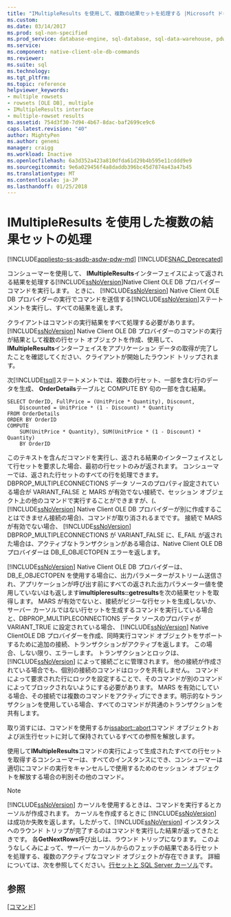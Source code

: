 ```yaml
---
title: "IMultipleResults を使用して、複数の結果セットを処理する |Microsoft ドキュメント"
ms.custom: 
ms.date: 03/14/2017
ms.prod: sql-non-specified
ms.prod_service: database-engine, sql-database, sql-data-warehouse, pdw
ms.service: 
ms.component: native-client-ole-db-commands
ms.reviewer: 
ms.suite: sql
ms.technology: 
ms.tgt_pltfrm: 
ms.topic: reference
helpviewer_keywords:
- multiple rowsets
- rowsets [OLE DB], multiple
- IMultipleResults interface
- multiple-rowset results
ms.assetid: 754d3f30-7d94-4b67-8dac-baf2699ce9c6
caps.latest.revision: "40"
author: MightyPen
ms.author: genemi
manager: craigg
ms.workload: Inactive
ms.openlocfilehash: 6a3d352a423a810dfda61d29b4b595e11cddd9e9
ms.sourcegitcommit: 9e6a029456f4a8daddb396bc45d7874a43a47b45
ms.translationtype: MT
ms.contentlocale: ja-JP
ms.lasthandoff: 01/25/2018
---
```

# <a name="using-imultipleresults-to-process-multiple-result-sets"></a>IMultipleResults を使用した複数の結果セットの処理
[!INCLUDE[appliesto-ss-asdb-asdw-pdw-md](../../includes/appliesto-ss-asdb-asdw-pdw-md.md)]
[!INCLUDE[SNAC_Deprecated](../../includes/snac-deprecated.md)]

  コンシューマーを使用して、 **IMultipleResults**インターフェイスによって返される結果を処理する[!INCLUDE[ssNoVersion](../../includes/ssnoversion-md.md)]Native Client OLE DB プロバイダー コマンドを実行します。 ときに、 [!INCLUDE[ssNoVersion](../../includes/ssnoversion-md.md)] Native Client OLE DB プロバイダーの実行でコマンドを送信する[!INCLUDE[ssNoVersion](../../includes/ssnoversion-md.md)]ステートメントを実行し、すべての結果を返します。  
  
 クライアントはコマンドの実行結果をすべて処理する必要があります。 [!INCLUDE[ssNoVersion](../../includes/ssnoversion-md.md)] Native Client OLE DB プロバイダーのコマンドの実行が結果として複数の行セット オブジェクトを作成、使用して、 **IMultipleResults**インターフェイスをアプリケーション データの取得が完了したことを確認してください、クライアントが開始したラウンド トリップされます。  
  
 次[!INCLUDE[tsql](../../includes/tsql-md.md)]ステートメントでは、複数の行セット、一部を含む行のデータを生成、 **OrderDetails**テーブルと COMPUTE BY 句の一部を含む結果。  
  
```  
SELECT OrderID, FullPrice = (UnitPrice * Quantity), Discount,  
    Discounted = UnitPrice * (1 - Discount) * Quantity  
FROM OrderDetails  
ORDER BY OrderID  
COMPUTE  
    SUM(UnitPrice * Quantity), SUM(UnitPrice * (1 - Discount) * Quantity)  
    BY OrderID  
```  
  
 このテキストを含んだコマンドを実行し、返される結果のインターフェイスとして行セットを要求した場合、最初の行セットのみが返されます。 コンシューマーでは、返された行セットのすべての行を処理できます。 DBPROP_MULTIPLECONNECTIONS データ ソースのプロパティ設定されている場合が VARIANT_FALSE と MARS が有効でない接続で、セッション オブジェクト上の他のコマンドで実行することができますが、(、 [!INCLUDE[ssNoVersion](../../includes/ssnoversion-md.md)] Native Client OLE DB プロバイダーが別に作成することはできません接続の場合)、コマンドが取り消されるまでです。 接続で MARS が有効でない場合、 [!INCLUDE[ssNoVersion](../../includes/ssnoversion-md.md)] DBPROP_MULTIPLECONNECTIONS が VARIANT_FALSE に、E_FAIL が返された場合は、アクティブなトランザクションがある場合は、Native Client OLE DB プロバイダーは DB_E_OBJECTOPEN エラーを返します。  
  
 [!INCLUDE[ssNoVersion](../../includes/ssnoversion-md.md)] Native Client OLE DB プロバイダーは、DB_E_OBJECTOPEN を使用する場合に、出力パラメーターがストリーム送信され、アプリケーションが呼び出す前にすべての返された出力パラメーター値を使用していないはも返します**imultipleresults::getresults**を次の結果セットを取得します。 MARS が有効でないと、接続がビジーな行セットを生成しないか、サーバー カーソルではない行セットを生成するコマンドを実行している場合と、DBPROP_MULTIPLECONNECTIONS データ ソースのプロパティが VARIANT_TRUE に設定されている場合、 [!INCLUDE[ssNoVersion](../../includes/ssnoversion-md.md)] Native ClientOLE DB プロバイダーを作成、同時実行コマンド オブジェクトをサポートするために追加の接続、トランザクションがアクティブを返します。 この場合、しない限り、エラーします。 トランザクションとロックは、[!INCLUDE[ssNoVersion](../../includes/ssnoversion-md.md)] によって接続ごとに管理されます。 他の接続が作成されている場合でも、個別の接続のコマンドはロックを共有しません。 コマンドによって要求された行にロックを設定することで、そのコマンドが別のコマンドによってブロックされないようにする必要があります。 MARS を有効にしている場合、その接続では複数のコマンドをアクティブにできます。明示的なトランザクションを使用している場合、すべてのコマンドが共通のトランザクションを共有します。  
  
 取り消すには、コマンドを使用するか[issabort::abort](../../relational-databases/native-client-ole-db-interfaces/issabort-abort-ole-db.md)コマンド オブジェクトおよび派生行セットに対して保持されているすべての参照を解放します。  
  
 使用して**IMultipleResults**コマンドの実行によって生成されたすべての行セットを取得するコンシューマーは、すべてのインスタンスにでき、コンシューマーは適切にコマンドの実行をキャンセルしで使用するためのセッション オブジェクトを解放する場合の判別その他のコマンド。  
  
> [!NOTE]  
>  [!INCLUDE[ssNoVersion](../../includes/ssnoversion-md.md)] カーソルを使用するときは、コマンドを実行するとカーソルが作成されます。 カーソルを作成するときに [!INCLUDE[ssNoVersion](../../includes/ssnoversion-md.md)] は成功か失敗を返します。したがって、[!INCLUDE[ssNoVersion](../../includes/ssnoversion-md.md)] インスタンスへのラウンド トリップが完了するのはコマンドを実行した結果が返ってきたときです。 各**GetNextRows**呼び出しは、ラウンド トリップになります。 このようなしくみによって、サーバー カーソルからのフェッチの結果である行セットを処理する、複数のアクティブなコマンド オブジェクトが存在できます。 詳細については、次を参照してください。[行セットと SQL Server カーソル](../../relational-databases/native-client-ole-db-rowsets/rowsets-and-sql-server-cursors.md)です。  
  
## <a name="see-also"></a>参照  
 [[コマンド]](../../relational-databases/native-client-ole-db-commands/commands.md)  
  
  
